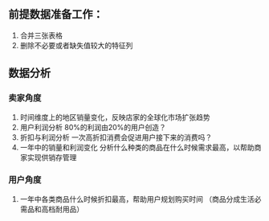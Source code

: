 ## 前提数据准备工作：
1. 合并三张表格
2. 删除不必要或者缺失值较大的特征列

## 数据分析

### 卖家角度
1. 时间维度上的地区销量变化，反映店家的全球化市场扩张趋势
2. 用户利润分析 80%的利润由20%的用户创造？
3. 折扣与利润分析 一次高折扣消费会促进用户接下来的消费吗？
4. 一年中的销量和利润变化 分析什么种类的商品在什么时候需求最高，以帮助商家实现供销存管理

### 用户角度
1. 一年中各类商品什么时候折扣最高，帮助用户规划购买时间  （商品分成生活必需品和高档耐用品）
